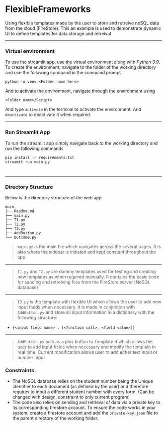 # FlexibleFrameworks

Using flexible templates made by the user to store and retreive noSQL data from the cloud (FireStore). This an example is used to demonstrate dynamic UI to define templates for data storage and retreival

---

### Virtual environment

To use the streamlit app, use the virtual environment along with *Python 3.9*. To create the environment, navigate to the folder of the working directory and use the following command in the command prompt

``` python -m venv <Folder name here> ```

And to activate the environment, navigate through the environment using

```<Folder name>/Scripts```

And type `activate` in the terminal to activate the environment. And `deactivate` to deactivate it when required.

---

### Run Streamlit App

To run the streamlit app simply navigate back to the working directory and run the following commands

```
pip install -r requirements.txt
streamit run main.py
```
# 
---

### Directory Structure

Below is the directory structure of the web app

```
main
├── Readme.md
├── main.py
├── T1.py
├── T2.py
├── T3.py
├── AddButton.py
└── Outcome.py
```

> `main.py` is the main file which navigates across the several pages. It is also where the sidebar is initiated and kept constant throughout the app
---

> `T1.py` and `T2.py` are dummy templates used for testing and creating new templates as when required manually. It contains the basic code for sending and retreiving files from the FireStore server (NoSQL database)
---

> `T3.py` is the template with flexible UI which allows the user to add new input fields when necessary. It is made in conjuction with `AddButton.py` and store all input information in a dictionary with the following structure:
 - `{<input field name> : [<function call>, <field value>]}`
---
 
 > `AddButton.py` acts as a plus button to Template 3 which allows the user to add input fields when necessary and modify the template in real time. Current modification allows user to add either text input or number input.


### Constraints

- The NoSQL database relies on the student number being the Unique identifier to each document (as defined by the user) and therefore requires to input a different student number with every form. (Can be changed with design, constraint to only current program)
- The code also relies on sending and retrieval of data via a private key to its corresponding firestore account. To ensure the code works in your system, create a firestore account and add the `private-key.json` file to the parent directory of the working folder. 


